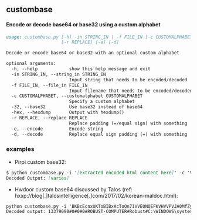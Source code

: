 ## custombase
#### Encode or decode base64 or base32 using a custom alphabet

```markdown
usage: custombase.py [-h] -in STRING_IN | -f FILE_IN [-c CUSTOMALPHABET] [-32] [-hex]
                     [-r REPLACE] [-e] [-d]

Decode or encode base64 or base32 with an optional custom alphabet

optional arguments:
  -h, --help            show this help message and exit
  -in STRING_IN, --string_in STRING_IN
                        Input string that needs to be encoded/decoded
  -f FILE_IN, --file_in FILE_IN
                        Input filename that needs to be encoded/decoded
  -c CUSTOMALPHABET, --customalphabet CUSTOMALPHABET
                        Specify a custom alphabet
  -32, --base32         Use base32 instead of base64
  -hex, --hexdump       Output with hexdump()
  -r REPLACE, --replace REPLACE
                        Replace padding (=/equal sign) with something
  -e, --encode          Encode string
  -d, --decode          Replace equal sign padding (=) with something
```

### examples
- Pirpi custom base32:
```markdown
$ python custombase.py -i '[extracted encoded html content here]' -c 'V1234567890oKabcdefgABCDEFGwxyzW' -32 -d -hex
Decoded Output: [varies]
```

- Hwdoor custom base64 discussed by Talos (ref: hxxp://blog[.]talosintelligence[.]com/2017/02/korean-maldoc.html):
```markdown
python custombase.py -i 'BKBcEcnxUKToBIBxAcToQn7IVVEQNQEFKVHVVPVJA0MfZyVchIESUgzYJQ3PK0hKYGE3w4DgiKBbYGhcZ4MmwGLkXYugA4uP' -c 'THISPROGAMCNBEUFLDJKQVWYZXviwhatrudongqyempsljkfxzbc(0546312879)' -d
Decoded output: 13379090#0#0#0#ROBUST-COMPUTER#Robust#C:\WINDOWS\system32\wscript.exe#xD
```

